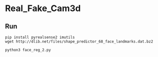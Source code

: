# Real_Fake_Cam3d

## Run
```Shell
pip install pyrealsense2 imutils
wget http://dlib.net/files/shape_predictor_68_face_landmarks.dat.bz2

python3 face_reg_2.py
```

